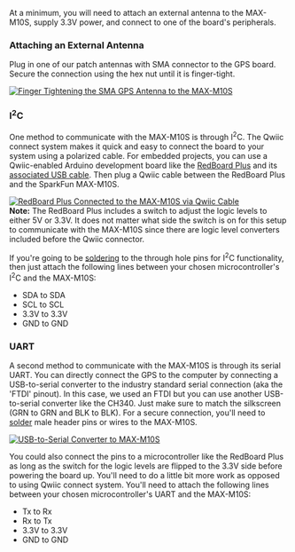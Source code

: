 At a minimum, you will need to attach an external antenna to the MAX-M10S, supply 3.3V power, and connect to one of the board's peripherals.

### Attaching an External Antenna

Plug in one of our patch antennas with SMA connector to the GPS board. Secure the connection using the hex nut until it is finger-tight.

<div class="center-block text-center"><a href="..assets/18037-SparkFun_GNSS_Receiver_Breakout_MAX-M10S_Qwiic_Antenna.jpg"><img src="..assets/18037-SparkFun_GNSS_Receiver_Breakout_MAX-M10S_Qwiic_Antenna.jpg" alt="Finger Tightening the SMA GPS Antenna to the MAX-M10S"></a></div>





### I<sup>2</sup>C

One method to communicate with the MAX-M10S is through I<sup>2</sup>C. The Qwiic connect system makes it quick and easy to connect the board to your system using a polarized cable. For embedded projects, you can use a Qwiic-enabled Arduino development board like the [RedBoard Plus](https://www.sparkfun.com/products/18158) and its [associated USB cable](https://www.sparkfun.com/products/15425). Then plug a Qwiic cable between the RedBoard Plus and the SparkFun MAX-M10S.

<div class="center-block text-center"><a href="..assets/18037-SparkFun_GNSS_Receiver_Breakout_-_MAX-M10S_Qwiic_RedBoard_Plus_Hookup.jpg"><img src="..assets/18037-SparkFun_GNSS_Receiver_Breakout_-_MAX-M10S_Qwiic_RedBoard_Plus_Hookup.jpg" alt="RedBoard Plus Connected to the MAX-M10S via Qwiic Cable"></a></div>

<div class="alert alert-info" role="alert">
  <b>Note:</b> The RedBoard Plus includes a switch to adjust the logic levels to either 5V or 3.3V. It does not matter what side the switch is on for this setup to communicate with the MAX-M10S since there are logic level converters included before the Qwiic connector.
</div>

If you're going to be [soldering](https://learn.sparkfun.com/tutorials/how-to-solder-through-hole-soldering) to the through hole pins for I<sup>2</sup>C functionality, then just attach the following lines between your chosen microcontroller's I<sup>2</sup>C and the MAX-M10S:

* SDA to SDA
* SCL to SCL
* 3.3V to 3.3V
* GND to GND





### UART

A second method to communicate with the MAX-M10S is through its serial UART. You can directly connect the GPS to the computer by connecting a USB-to-serial converter to the industry standard serial connection (aka the 'FTDI' pinout). In this case, we used an FTDI but you can use another USB-to-serial converter like the CH340. Just make sure to match the silkscreen (GRN to GRN and BLK to BLK). For a secure connection, you&apos;ll need to [solder](https://learn.sparkfun.com/tutorials/how-to-solder-through-hole-soldering) male header pins or wires to the MAX-M10S.

<div class="center-block text-center"><a href="..assets/18037-SparkFun_GNSS_Receiver_Breakout_MAX-M10S_Qwiic_Serial_UART_u-blox.jpg"><img src="..assets/18037-SparkFun_GNSS_Receiver_Breakout_MAX-M10S_Qwiic_Serial_UART_u-blox.jpg" alt="USB-to-Serial Converter to MAX-M10S"></a></div>

You could also connect the pins to a microcontroller like the RedBoard Plus as long as the switch for the logic levels are flipped to the 3.3V side before powering the board up. You'll need to do a little bit more work as opposed to using Qwiic connect system. You'll need to attach the following lines between your chosen microcontroller's UART and the MAX-M10S:

* Tx to Rx
* Rx to Tx
* 3.3V to 3.3V
* GND to GND
